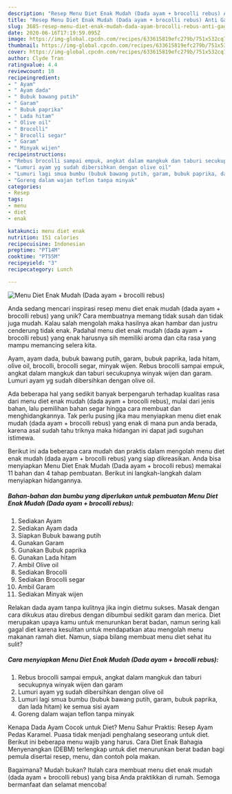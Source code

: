 ```yaml
---
description: "Resep Menu Diet Enak Mudah (Dada ayam + brocolli rebus) Anti Gagal"
title: "Resep Menu Diet Enak Mudah (Dada ayam + brocolli rebus) Anti Gagal"
slug: 3685-resep-menu-diet-enak-mudah-dada-ayam-brocolli-rebus-anti-gagal
date: 2020-06-16T17:19:59.095Z
image: https://img-global.cpcdn.com/recipes/633615819efc279b/751x532cq70/menu-diet-enak-mudah-dada-ayam-brocolli-rebus-foto-resep-utama.jpg
thumbnail: https://img-global.cpcdn.com/recipes/633615819efc279b/751x532cq70/menu-diet-enak-mudah-dada-ayam-brocolli-rebus-foto-resep-utama.jpg
cover: https://img-global.cpcdn.com/recipes/633615819efc279b/751x532cq70/menu-diet-enak-mudah-dada-ayam-brocolli-rebus-foto-resep-utama.jpg
author: Clyde Tran
ratingvalue: 4.4
reviewcount: 10
recipeingredient:
- " Ayam"
- " Ayam dada"
- " Bubuk bawang putih"
- " Garam"
- " Bubuk paprika"
- " Lada hitam"
- " Olive oil"
- " Brocolli"
- " Brocolli segar"
- " Garam"
- " Minyak wijen"
recipeinstructions:
- "Rebus brocolli sampai empuk, angkat dalam mangkuk dan taburi secukupnya winyak wijen dan garam"
- "Lumuri ayam yg sudah dibersihkan dengan olive oil"
- "Lumuri lagi smua bumbu (bubuk bawang putih, garam, bubuk paprika, dan lada hitam) ke semua sisi ayam"
- "Goreng dalam wajan teflon tanpa minyak"
categories:
- Resep
tags:
- menu
- diet
- enak

katakunci: menu diet enak 
nutrition: 151 calories
recipecuisine: Indonesian
preptime: "PT14M"
cooktime: "PT55M"
recipeyield: "3"
recipecategory: Lunch

---
```



![Menu Diet Enak Mudah (Dada ayam + brocolli rebus)](https://img-global.cpcdn.com/recipes/633615819efc279b/751x532cq70/menu-diet-enak-mudah-dada-ayam-brocolli-rebus-foto-resep-utama.jpg)

Anda sedang mencari inspirasi resep menu diet enak mudah (dada ayam + brocolli rebus) yang unik? Cara membuatnya memang tidak susah dan tidak juga mudah. Kalau salah mengolah maka hasilnya akan hambar dan justru cenderung tidak enak. Padahal menu diet enak mudah (dada ayam + brocolli rebus) yang enak harusnya sih memiliki aroma dan cita rasa yang mampu memancing selera kita.

Ayam, ayam dada, bubuk bawang putih, garam, bubuk paprika, lada hitam, olive oil, brocolli, brocolli segar, minyak wijen. Rebus brocolli sampai empuk, angkat dalam mangkuk dan taburi secukupnya winyak wijen dan garam. Lumuri ayam yg sudah dibersihkan dengan olive oil.

Ada beberapa hal yang sedikit banyak berpengaruh terhadap kualitas rasa dari menu diet enak mudah (dada ayam + brocolli rebus), mulai dari jenis bahan, lalu pemilihan bahan segar hingga cara membuat dan menghidangkannya. Tak perlu pusing jika mau menyiapkan menu diet enak mudah (dada ayam + brocolli rebus) yang enak di mana pun anda berada, karena asal sudah tahu triknya maka hidangan ini dapat jadi suguhan istimewa.


Berikut ini ada beberapa cara mudah dan praktis dalam mengolah menu diet enak mudah (dada ayam + brocolli rebus) yang siap dikreasikan. Anda bisa menyiapkan Menu Diet Enak Mudah (Dada ayam + brocolli rebus) memakai 11 bahan dan 4 tahap pembuatan. Berikut ini langkah-langkah dalam menyiapkan hidangannya.

<!--inarticleads1-->

##### Bahan-bahan dan bumbu yang diperlukan untuk pembuatan Menu Diet Enak Mudah (Dada ayam + brocolli rebus):

1. Sediakan  Ayam
1. Sediakan  Ayam dada
1. Siapkan  Bubuk bawang putih
1. Gunakan  Garam
1. Gunakan  Bubuk paprika
1. Gunakan  Lada hitam
1. Ambil  Olive oil
1. Sediakan  Brocolli
1. Sediakan  Brocolli segar
1. Ambil  Garam
1. Sediakan  Minyak wijen


Relakan dada ayam tanpa kulitnya jika ingin dietmu sukses. Masak dengan cara dikukus atau direbus dengan dibumbui sedikit garam dan merica. Diet merupakan upaya kamu untuk menurunkan berat badan, namun sering kali gagal diet karena kesulitan untuk mendapatkan atau mengolah menu makanan ramah diet. Namun, siapa bilang membuat menu diet sehat itu sulit? 

<!--inarticleads2-->

##### Cara menyiapkan Menu Diet Enak Mudah (Dada ayam + brocolli rebus):

1. Rebus brocolli sampai empuk, angkat dalam mangkuk dan taburi secukupnya winyak wijen dan garam
1. Lumuri ayam yg sudah dibersihkan dengan olive oil
1. Lumuri lagi smua bumbu (bubuk bawang putih, garam, bubuk paprika, dan lada hitam) ke semua sisi ayam
1. Goreng dalam wajan teflon tanpa minyak


Kenapa Dada Ayam Cocok untuk Diet? Menu Sahur Praktis: Resep Ayam Pedas Karamel. Puasa tidak menjadi penghalang seseorang untuk diet. Berikut ini beberapa menu wajib yang harus. Cara Diet Enak Bahagia Menyenangkan (DEBM) terlengkap untuk diet menurunkan berat badan bagi pemula disertai resep, menu, dan contoh pola makan. 

Bagaimana? Mudah bukan? Itulah cara membuat menu diet enak mudah (dada ayam + brocolli rebus) yang bisa Anda praktikkan di rumah. Semoga bermanfaat dan selamat mencoba!
